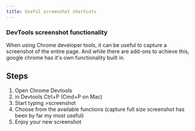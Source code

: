 ```yaml
---
title: Useful screenshot shortcuts
---
```


### DevTools screenshot functionality
When using Chrome developer tools, it can be useful to capture a screenshot of the entire page. And while there are add-ons to achieve this, google chrome has it's own functionality built in.

## Steps
1. Open Chrome Devtools
2. in Devtools Ctrl+P (Cmd+P on Mac)
3. Start typing >screenshot
4. Choose from the available functions (capture full size screenshot has been by far my most useful)
5. Enjoy your new screenshot

